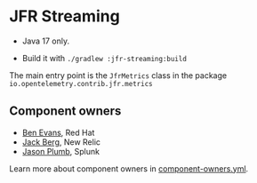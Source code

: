 # JFR Streaming

* Java 17 only.

* Build it with `./gradlew :jfr-streaming:build`

The main entry point is the `JfrMetrics` class in the package `io.opentelemetry.contrib.jfr.metrics`

## Component owners

- [Ben Evans](https://github.com/kittylyst), Red Hat
- [Jack Berg](https://github.com/jack-berg), New Relic
- [Jason Plumb](https://github.com/breedx-splk), Splunk

Learn more about component owners in [component-owners.yml](https://github.com/open-telemetry/opentelemetry-java-contrib/blob/main/.github/workflows/component-owners.yml).
